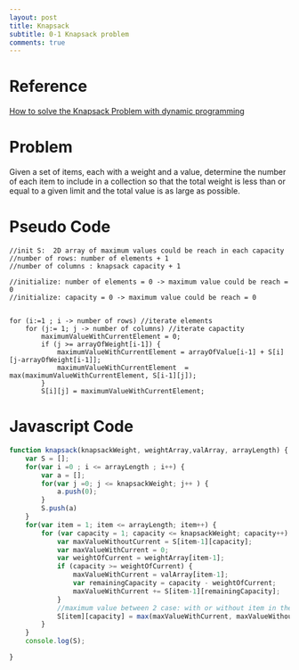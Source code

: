 ```yaml
---
layout: post
title: Knapsack
subtitle: 0-1 Knapsack problem
comments: true
---
```

# Reference
[How to solve the Knapsack Problem with dynamic programming](https://medium.com/@fabianterh/how-to-solve-the-knapsack-problem-with-dynamic-programming-eb88c706d3cf)

# Problem
Given a set of items, each with a weight and a value, determine the number of each item to include in a collection so that the total weight is less than or equal to a given limit and the total value is as large as possible.

# Pseudo Code
```text
//init S:  2D array of maximum values could be reach in each capacity 
//number of rows: number of elements + 1
//number of columns : knapsack capacity + 1

//initialize: number of elements = 0 -> maximum value could be reach = 0
//initialize: capacity = 0 -> maximum value could be reach = 0 


for (i:=1 ; i -> number of rows) //iterate elements
    for (j:= 1; j -> number of columns) //iterate capactity
        maximumValueWithCurrentElement = 0;
        if (j >= arrayOfWeight[i-1]) {
            maximumValueWithCurrentElement = arrayOfValue[i-1] + S[i][j-arrayOfWeight[i-1]];
            maximumValueWithCurrentElement  = max(maximumValueWithCurrentElement, S[i-1][j]);
        }
        S[i][j] = maximumValueWithCurrentElement;

```

# Javascript Code
```javascript
function knapsack(knapsackWeight, weightArray,valArray, arrayLength) {
    var S = [];
    for(var i =0 ; i <= arrayLength ; i++) {
        var a = [];
        for(var j =0; j <= knapsackWeight; j++ ) {
            a.push(0);
        }
        S.push(a)
    }
    for(var item = 1; item <= arrayLength; item++) {
        for (var capacity = 1; capacity <= knapsackWeight; capacity++) {
            var maxValueWithoutCurrent = S[item-1][capacity];
            var maxValueWithCurrent = 0;
            var weightOfCurrent = weightArray[item-1];
            if (capacity >= weightOfCurrent) {
                maxValueWithCurrent = valArray[item-1];
                var remainingCapacity = capacity - weightOfCurrent;
                maxValueWithCurrent += S[item-1][remainingCapacity];
            }
            //maximum value between 2 case: with or without item in the knapsack bag
            S[item][capacity] = max(maxValueWithCurrent, maxValueWithoutCurrent);
        }
    }
    console.log(S);

}
```
